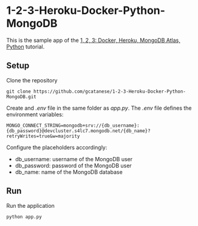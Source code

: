 # 1-2-3-Heroku-Docker-Python-MongoDB

This is the sample app of the [1, 2, 3: Docker, Heroku, MongoDB Atlas, Python](https://beppecatanese.medium.com/1-2-3-docker-heroku-mongodb-atlas-python-952958423bea) tutorial.


 

## Setup

Clone the repository

```
git clone https://github.com/gcatanese/1-2-3-Heroku-Docker-Python-MongoDB.git
```

Create and *.env* file in the same folder as *app.py*. The *.env* file defines the environment variables:
```
MONGO_CONNECT_STRING=mongodb+srv://{db_username}:{db_password}@devcluster.s4lc7.mongodb.net/{db_name}?retryWrites=true&w=majority
``` 
Configure the placeholders accordingly:
* db_username: username of the MongoDB user
* db_password: password of the MongoDB user
* db_name: name of the MongoDB database

## Run 
Run the application
```
python app.py
```
